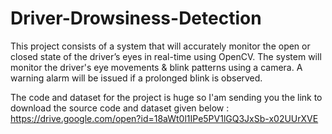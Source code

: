 # Driver-Drowsiness-Detection
This project consists of a system that will accurately monitor the open or closed state of the driver’s eyes in real-time using OpenCV. 
The system will monitor the driver's eye movements &amp; blink patterns using a camera. A warning alarm will be issued if a prolonged blink is observed.

The code and dataset for the project is huge so I'am sending you the link to download the source code and dataset given below :
https://drive.google.com/open?id=18aWt0l1IPe5PV1lGQ3JxSb-x02UUrXVE
